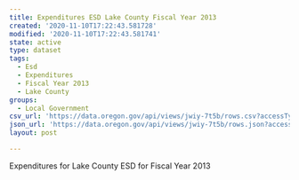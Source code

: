 ```yaml
---
title: Expenditures ESD Lake County Fiscal Year 2013
created: '2020-11-10T17:22:43.581728'
modified: '2020-11-10T17:22:43.581741'
state: active
type: dataset
tags:
  - Esd
  - Expenditures
  - Fiscal Year 2013
  - Lake County
groups:
  - Local Government
csv_url: 'https://data.oregon.gov/api/views/jwiy-7t5b/rows.csv?accessType=DOWNLOAD'
json_url: 'https://data.oregon.gov/api/views/jwiy-7t5b/rows.json?accessType=DOWNLOAD'
layout: post

---
```

Expenditures for Lake County ESD for Fiscal Year 2013
